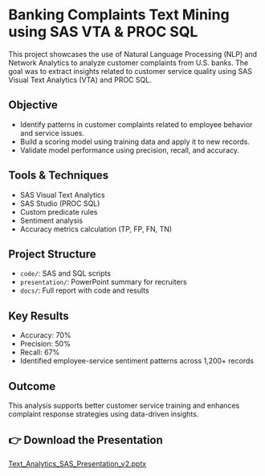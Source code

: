 # Banking Complaints Text Mining using SAS VTA & PROC SQL

This project showcases the use of Natural Language Processing (NLP) and Network Analytics to analyze customer complaints from U.S. banks. The goal was to extract insights related to customer service quality using SAS Visual Text Analytics (VTA) and PROC SQL.

## Objective
- Identify patterns in customer complaints related to employee behavior and service issues.
- Build a scoring model using training data and apply it to new records.
- Validate model performance using precision, recall, and accuracy.

## Tools & Techniques
- SAS Visual Text Analytics
- SAS Studio (PROC SQL)
- Custom predicate rules
- Sentiment analysis
- Accuracy metrics calculation (TP, FP, FN, TN)

## Project Structure
- `code/`: SAS and SQL scripts
- `presentation/`: PowerPoint summary for recruiters
- `docs/`: Full report with code and results

## Key Results
- Accuracy: 70%
- Precision: 50%
- Recall: 67%
- Identified employee-service sentiment patterns across 1,200+ records

## Outcome
This analysis supports better customer service training and enhances complaint response strategies using data-driven insights.

## 👉 Download the Presentation
[Text_Analytics_SAS_Presentation_v2.pptx](./Text_Analytics_SAS_Presentation.pptx)


